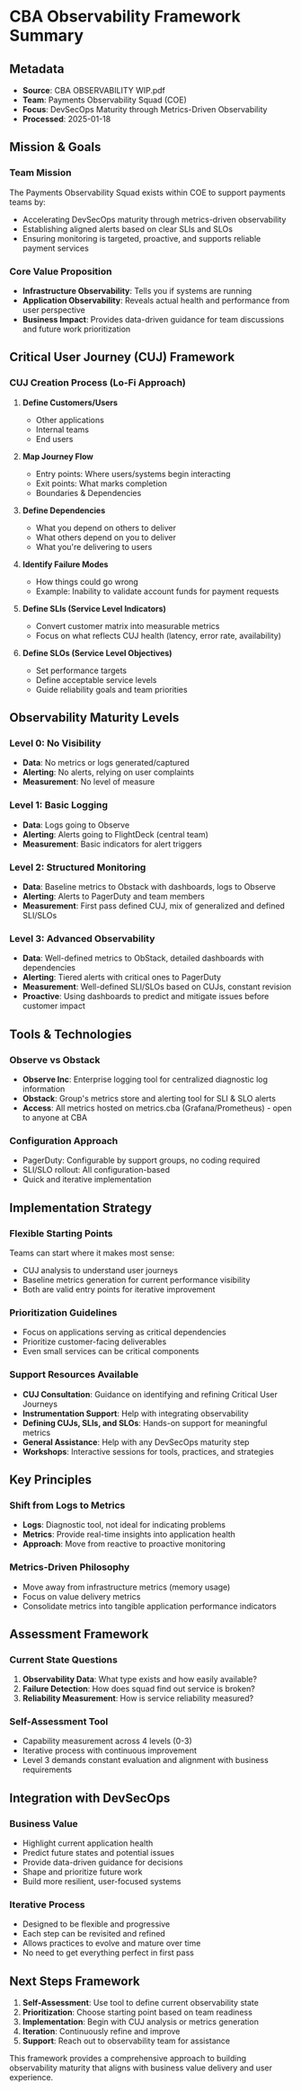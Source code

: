 # CBA Observability Framework Summary

## Metadata
- **Source**: CBA OBSERVABILITY WIP.pdf
- **Team**: Payments Observability Squad (COE)
- **Focus**: DevSecOps Maturity through Metrics-Driven Observability
- **Processed**: 2025-01-18

## Mission & Goals

### Team Mission
The Payments Observability Squad exists within COE to support payments teams by:
- Accelerating DevSecOps maturity through metrics-driven observability
- Establishing aligned alerts based on clear SLIs and SLOs
- Ensuring monitoring is targeted, proactive, and supports reliable payment services

### Core Value Proposition
- **Infrastructure Observability**: Tells you if systems are running
- **Application Observability**: Reveals actual health and performance from user perspective
- **Business Impact**: Provides data-driven guidance for team discussions and future work prioritization

## Critical User Journey (CUJ) Framework

### CUJ Creation Process (Lo-Fi Approach)
1. **Define Customers/Users**
   - Other applications
   - Internal teams  
   - End users

2. **Map Journey Flow**
   - Entry points: Where users/systems begin interacting
   - Exit points: What marks completion
   - Boundaries & Dependencies

3. **Define Dependencies**
   - What you depend on others to deliver
   - What others depend on you to deliver
   - What you're delivering to users

4. **Identify Failure Modes**
   - How things could go wrong
   - Example: Inability to validate account funds for payment requests

5. **Define SLIs (Service Level Indicators)**
   - Convert customer matrix into measurable metrics
   - Focus on what reflects CUJ health (latency, error rate, availability)

6. **Define SLOs (Service Level Objectives)**
   - Set performance targets
   - Define acceptable service levels
   - Guide reliability goals and team priorities

## Observability Maturity Levels

### Level 0: No Visibility
- **Data**: No metrics or logs generated/captured
- **Alerting**: No alerts, relying on user complaints
- **Measurement**: No level of measure

### Level 1: Basic Logging
- **Data**: Logs going to Observe
- **Alerting**: Alerts going to FlightDeck (central team)
- **Measurement**: Basic indicators for alert triggers

### Level 2: Structured Monitoring
- **Data**: Baseline metrics to Obstack with dashboards, logs to Observe
- **Alerting**: Alerts to PagerDuty and team members
- **Measurement**: First pass defined CUJ, mix of generalized and defined SLI/SLOs

### Level 3: Advanced Observability
- **Data**: Well-defined metrics to ObStack, detailed dashboards with dependencies
- **Alerting**: Tiered alerts with critical ones to PagerDuty
- **Measurement**: Well-defined SLI/SLOs based on CUJs, constant revision
- **Proactive**: Using dashboards to predict and mitigate issues before customer impact

## Tools & Technologies

### Observe vs Obstack
- **Observe Inc**: Enterprise logging tool for centralized diagnostic log information
- **Obstack**: Group's metrics store and alerting tool for SLI & SLO alerts
- **Access**: All metrics hosted on metrics.cba (Grafana/Prometheus) - open to anyone at CBA

### Configuration Approach
- PagerDuty: Configurable by support groups, no coding required
- SLI/SLO rollout: All configuration-based
- Quick and iterative implementation

## Implementation Strategy

### Flexible Starting Points
Teams can start where it makes most sense:
- CUJ analysis to understand user journeys
- Baseline metrics generation for current performance visibility
- Both are valid entry points for iterative improvement

### Prioritization Guidelines
- Focus on applications serving as critical dependencies
- Prioritize customer-facing deliverables
- Even small services can be critical components

### Support Resources Available
- **CUJ Consultation**: Guidance on identifying and refining Critical User Journeys
- **Instrumentation Support**: Help with integrating observability
- **Defining CUJs, SLIs, and SLOs**: Hands-on support for meaningful metrics
- **General Assistance**: Help with any DevSecOps maturity step
- **Workshops**: Interactive sessions for tools, practices, and strategies

## Key Principles

### Shift from Logs to Metrics
- **Logs**: Diagnostic tool, not ideal for indicating problems
- **Metrics**: Provide real-time insights into application health
- **Approach**: Move from reactive to proactive monitoring

### Metrics-Driven Philosophy
- Move away from infrastructure metrics (memory usage)
- Focus on value delivery metrics
- Consolidate metrics into tangible application performance indicators

## Assessment Framework

### Current State Questions
1. **Observability Data**: What type exists and how easily available?
2. **Failure Detection**: How does squad find out service is broken?
3. **Reliability Measurement**: How is service reliability measured?

### Self-Assessment Tool
- Capability measurement across 4 levels (0-3)
- Iterative process with continuous improvement
- Level 3 demands constant evaluation and alignment with business requirements

## Integration with DevSecOps

### Business Value
- Highlight current application health
- Predict future states and potential issues
- Provide data-driven guidance for decisions
- Shape and prioritize future work
- Build more resilient, user-focused systems

### Iterative Process
- Designed to be flexible and progressive
- Each step can be revisited and refined
- Allows practices to evolve and mature over time
- No need to get everything perfect in first pass

## Next Steps Framework

1. **Self-Assessment**: Use tool to define current observability state
2. **Prioritization**: Choose starting point based on team readiness
3. **Implementation**: Begin with CUJ analysis or metrics generation
4. **Iteration**: Continuously refine and improve
5. **Support**: Reach out to observability team for assistance

This framework provides a comprehensive approach to building observability maturity that aligns with business value delivery and user experience.
